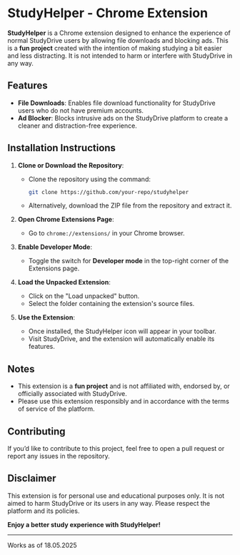 # StudyHelper - Chrome Extension

**StudyHelper** is a Chrome extension designed to enhance the experience of normal StudyDrive users by allowing file downloads and blocking ads. This is a **fun project** created with the intention of making studying a bit easier and less distracting. It is not intended to harm or interfere with StudyDrive in any way.



## Features
- **File Downloads**: Enables file download functionality for StudyDrive users who do not have premium accounts.
- **Ad Blocker**: Blocks intrusive ads on the StudyDrive platform to create a cleaner and distraction-free experience.



## Installation Instructions

1. **Clone or Download the Repository**:
   - Clone the repository using the command:
     ```bash
     git clone https://github.com/your-repo/studyhelper
     ```
   - Alternatively, download the ZIP file from the repository and extract it.

2. **Open Chrome Extensions Page**:
   - Go to `chrome://extensions/` in your Chrome browser.

3. **Enable Developer Mode**:
   - Toggle the switch for **Developer mode** in the top-right corner of the Extensions page.

4. **Load the Unpacked Extension**:
   - Click on the "Load unpacked" button.
   - Select the folder containing the extension's source files.

5. **Use the Extension**:
   - Once installed, the StudyHelper icon will appear in your toolbar.
   - Visit StudyDrive, and the extension will automatically enable its features.



## Notes
- This extension is a **fun project** and is not affiliated with, endorsed by, or officially associated with StudyDrive.
- Please use this extension responsibly and in accordance with the terms of service of the platform.



## Contributing
If you’d like to contribute to this project, feel free to open a pull request or report any issues in the repository.



## Disclaimer
This extension is for personal use and educational purposes only. It is not aimed to harm StudyDrive or its users in any way. Please respect the platform and its policies.



**Enjoy a better study experience with StudyHelper!**

--- 
Works as of 18.05.2025
